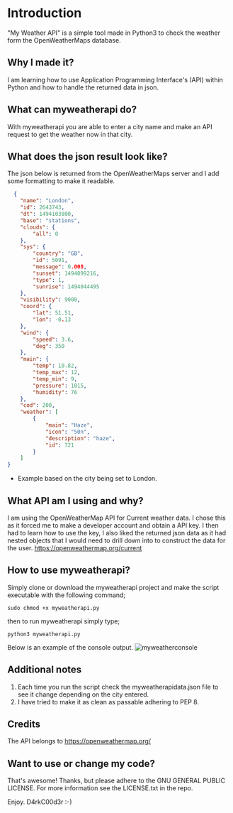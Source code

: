 # Introduction
"My Weather API" is a simple tool made in Python3 to check the weather form the OpenWeatherMaps database.

## Why I made it?
I am learning how to use Application Programming Interface's (API) within Python and how to handle the returned data in json.

## What can myweatherapi do?
With myweatherapi you are able to enter a city name and make an API request to get the weather now in that city.
## What does the json result look like?
The json below is returned from the OpenWeatherMaps server and I add some formatting to make it readable.

```json
  {
    "name": "London",
    "id": 2643743,
    "dt": 1494103800,
    "base": "stations",
    "clouds": {
        "all": 0
    },
    "sys": {
        "country": "GB",
        "id": 5091,
        "message": 0.008,
        "sunset": 1494099216,
        "type": 1,
        "sunrise": 1494044495
    },
    "visibility": 9000,
    "coord": {
        "lat": 51.51,
        "lon": -0.13
    },
    "wind": {
        "speed": 3.6,
        "deg": 350
    },
    "main": {
        "temp": 10.82,
        "temp_max": 12,
        "temp_min": 9,
        "pressure": 1015,
        "humidity": 76
    },
    "cod": 200,
    "weather": [
        {
            "main": "Haze",
            "icon": "50n",
            "description": "haze",
            "id": 721
        }
    ]
}
```
 * Example based on the city being set to London.

## What API am I using and why?
I am using the OpenWeatherMap API for Current weather data. I chose this as it forced me to make a developer
account and obtain a API key. I then had to learn how to use the key, I also liked the returned json data as it had nested
objects that I would need to drill down into to construct the data for the user. https://openweathermap.org/current 

## How to use myweatherapi?
Simply clone or download the myweatherapi project and make the script executable with the following command;

```
sudo chmod +x myweatherapi.py
```
then to run myweatherapi simply type;
```
python3 myweatherapi.py
```
Below is an example of the console output.
![myweatherconsole](https://cloud.githubusercontent.com/assets/17799879/25776136/e6afa9ce-32ad-11e7-9445-87bcfc34c810.png)

## Additional notes
1. Each time you run the script check the myweatherapidata.json file to see it change depending on the city entered.
2. I have tried to make it as clean as passable adhering to PEP 8.

## Credits
The API belongs to https://openweathermap.org/

## Want to use or change my code?
That's awesome! Thanks, but please adhere to the GNU GENERAL PUBLIC LICENSE. For more information see the LICENSE.txt in the repo.

Enjoy. D4rkC00d3r :-)
